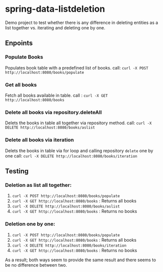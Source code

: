 # spring-data-listdeletion
Demo project to test whether there is any difference in deleting entities as a list together vs. iterating and deleting one by one.

## Enpoints
### Populate Books
Populates book table with a predefined list of books.
call: `curl -X POST http://localhost:8080/books/populate`

### Get all books
Fetch all books available in table.
call : `curl -X GET http://localhost:8080/books`

### Delete all books via repository.deleteAll
Delets the books in table all together via repository method.
call: `curl -X DELETE http://localhost:8080/books/aslist`

### Delete all books via iteration
Delets the books in table via for loop and calling repository `delete` one by one
call: `curl -X DELETE http://localhost:8080/books/iteration`

## Testing

### Deletion as list all together:
1. `curl -X POST http://localhost:8080/books/populate`
2. `curl -X GET http://localhost:8080/books` : Returns all books
3. `curl -X DELETE http://localhost:8080/books/aslist`
4. `curl -X GET http://localhost:8080/books` : Returns no books

### Deletion one by one:
1. `curl -X POST http://localhost:8080/books/populate`
2. `curl -X GET http://localhost:8080/books` : Returns all books
3. `curl -X DELETE http://localhost:8080/books/iteration`
4. `curl -X GET http://localhost:8080/books` : Returns no books

As a result; both ways seem to provide the same result and there seems to be no difference between two.

